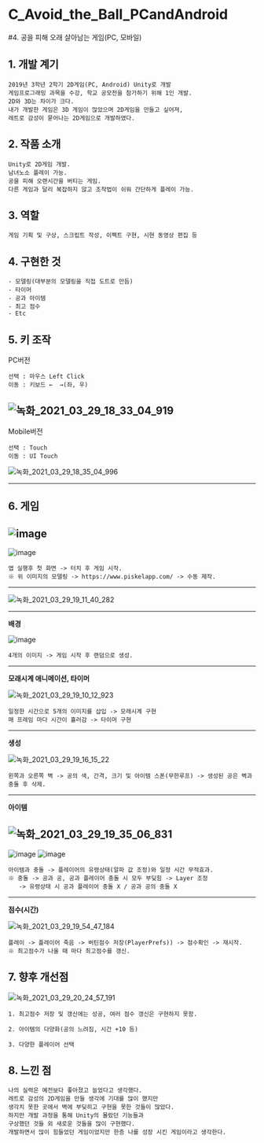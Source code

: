# C_Avoid_the_Ball_PCandAndroid
#4. 공을 피해 오래 살아남는 게임(PC, 모바일)

## 1. 개발 계기

```
2019년 3학년 2학기 2D게임(PC, Android) Unity로 개발
게임프로그래밍 과목을 수강, 학교 공모전을 참가하기 위해 1인 개발.
2D와 3D는 차이가 크다. 
내가 개발한 게임은 3D 게임이 많았으며 2D게임을 만들고 싶어져,
레트로 감성이 묻어나는 2D게임으로 개발하였다.
```

## 2. 작품 소개

```
Unity로 2D게임 개발.
남녀노소 플레이 가능.
공을 피해 오랜시간을 버티는 게임.
다른 게임과 달리 복잡하지 않고 조작법이 쉬워 간단하게 플레이 가능.
```

## 3. 역할

```
게임 기획 및 구상, 스크립트 작성, 이펙트 구현, 시현 동영상 편집 등
```

## 4. 구현한 것

```
- 모델링(대부분의 모델링을 직접 도트로 만듬)
- 타이머
- 공과 아이템
- 최고 점수
- Etc
```

## 5. 키 조작

PC버전

```
선택 : 마우스 Left Click 
이동 : 키보드 ←  →(좌, 우)
```
![녹화_2021_03_29_18_33_04_919](https://user-images.githubusercontent.com/81169838/112817343-4a9db400-90bd-11eb-9132-ff82ec328d34.gif)
--------------------------------------------------------------------------------------------------------------------------------------------------------------------------------
Mobile버전
```
선택 : Touch 
이동 : UI Touch
```
![녹화_2021_03_29_18_35_04_996](https://user-images.githubusercontent.com/81169838/112817555-88024180-90bd-11eb-989e-72d0b47995bb.gif)

--------------------------------------------------------------------------------------------------------------------------------------------------------------------------------

## 6. 게임

![image](https://user-images.githubusercontent.com/81169838/112818442-7ec5a480-90be-11eb-9006-3696b46cb91e.png)
--------------------------------------------------------------------------------------------------------------------------------------------------------------------------------
![image](https://user-images.githubusercontent.com/81169838/112819565-acf7b400-90bf-11eb-9f5d-73099e8ca2b3.png)

```
앱 실행후 첫 화면 -> 터치 후 게임 시작.
※ 위 이미지의 모델링 -> https://www.piskelapp.com/ -> 수동 제작.
```

--------------------------------------------------------------------------------------------------------------------------------------------------------------------------------

![녹화_2021_03_29_19_11_40_282](https://user-images.githubusercontent.com/81169838/112822264-afa7d880-90c2-11eb-94ca-367b78983ffa.gif)

--------------------------------------------------------------------------------------------------------------------------------------------------------------------------------

**배경**

![image](https://user-images.githubusercontent.com/81169838/112820544-a7e73480-90c0-11eb-9a45-25374de0edb0.png)

```
4개의 이미지 -> 게임 시작 후 랜덤으로 생성.
```

--------------------------------------------------------------------------------------------------------------------------------------------------------------------------------

**모래시계 애니메이션, 타이머**

![녹화_2021_03_29_19_10_12_923](https://user-images.githubusercontent.com/81169838/112822099-73747800-90c2-11eb-9782-7678a8be340a.gif)

```
일정한 시간으로 5개의 이미지를 삽입 -> 모래시계 구현
매 프레임 마다 시간이 흘러감 -> 타이머 구현
```

--------------------------------------------------------------------------------------------------------------------------------------------------------------------------------

**생성**

![녹화_2021_03_29_19_16_15_22](https://user-images.githubusercontent.com/81169838/112822778-555b4780-90c3-11eb-8eb3-f50f08bf2318.gif)

```
왼쪽과 오른쪽 벽 -> 공의 색, 간격, 크기 및 아이템 스폰(무한루프) -> 생성된 공은 벽과 충돌 후 삭제.
```

--------------------------------------------------------------------------------------------------------------------------------------------------------------------------------

**아이템**

![녹화_2021_03_29_19_35_06_831](https://user-images.githubusercontent.com/81169838/112824812-f3e8a800-90c5-11eb-98d1-92db82340881.gif)
--------------------------------------------------------------------------------------------------------------------------------------------------------------------------------
![image](https://user-images.githubusercontent.com/81169838/112829568-44630400-90cc-11eb-83a8-8c7a8abd9511.png)
![image](https://user-images.githubusercontent.com/81169838/112828612-e71a8300-90ca-11eb-9f10-2fa4559082f2.png)


```
아이템과 충돌 -> 플레이어의 유령상태(알파 값 조정)와 일정 시간 무적효과.
※ 충돌 -> 공과 공, 공과 플레이어 충돌 시 모두 부딪힘 -> Layer 조정 
   -> 유령상태 시 공과 플레이어 충돌 X / 공과 공의 충돌 X  
```

--------------------------------------------------------------------------------------------------------------------------------------------------------------------------------

**점수(시간)**

![녹화_2021_03_29_19_54_47_184](https://user-images.githubusercontent.com/81169838/112827022-be918980-90c8-11eb-8d29-ed9e0819c3d6.gif)

```
플레이 -> 플레이어 죽음 -> 버틴점수 저장(PlayerPrefs)) -> 점수확인 -> 재시작.
※ 최고점수가 나올 때 마다 최고점수를 갱신.
```

## 7. 향후 개선점

![녹화_2021_03_29_20_24_57_191](https://user-images.githubusercontent.com/81169838/112829984-dff47480-90cc-11eb-8fb5-659f8a9cb026.gif)

```
1. 최고점수 저장 및 갱신에는 성공, 여러 점수 갱신은 구현하지 못함.

2. 아이템의 다양화(공의 느려짐, 시간 +10 등)

3. 다양한 플레이어 선택
```

## 8. 느낀 점

```
나의 실력은 예전보다 좋아졌고 늘었다고 생각했다.
레트로 감성의 2D게임을 만들 생각에 기대를 많이 했지만
생각치 못한 곳에서 벽에 부딪히고 구현을 못한 것들이 많았다.
하지만 개발 과정을 통해 Unity의 몰랐던 기능들과
구상했던 것들 외 새로운 것들을 많이 구현했다.
개발하면서 많이 힘들었던 게임이었지만 한층 나를 성장 시킨 게임이라고 생각한다.
```
